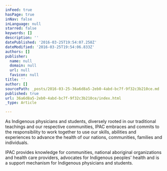 ```yaml
---
inFeed: true
hasPage: true
inNav: false
inLanguage: null
starred: false
keywords: []
description: ''
datePublished: '2016-03-25T19:54:07.258Z'
dateModified: '2016-03-25T19:54:06.833Z'
authors: []
publisher:
  name: null
  domain: null
  url: null
  favicon: null
title: ''
author: []
sourcePath: _posts/2016-03-25-36a6d8a5-2eb0-4abd-bc7f-9f32c3b210ce.md
published: true
url: 36a6d8a5-2eb0-4abd-bc7f-9f32c3b210ce/index.html
_type: Article

---
```

As Indigenous physicians and students, diversely rooted in our traditional teachings and our respective communities, IPAC embraces and commits to the responsibility to work together to use our skills, abilities and experiences to advance the health of our nations, communities, families and individuals.

IPAC provides knowledge for communities, national aboriginal organizations and health care providers, advocates for Indigenous peoples' health and is a support mechanism for Indigenous physicians and students.